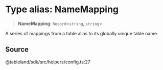 # Type alias: NameMapping

> **NameMapping**: `Record`\<`string`, `string`\>

A series of mappings from a table alias to its globally unique table name.

## Source

@tableland/sdk/src/helpers/config.ts:27
